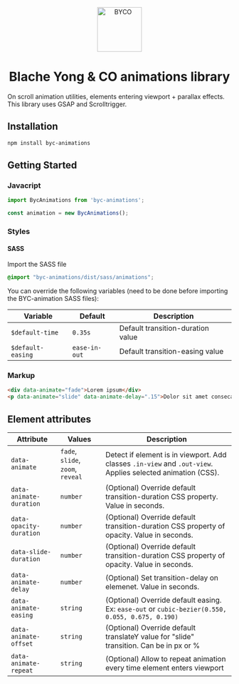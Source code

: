 <p align="center">
<img src="https://github.com/blacheyong/byc-animations/assets/34248276/f155d981-a9b0-4637-a41c-3579968dcee1" width="100" alt="BYCO" />
</p>

<h1 align="center">Blache Yong &amp; CO animations library</h1>

On scroll animation utilities, elements entering viewport + parallax effects. This library uses GSAP and Scrolltrigger.

## Installation

```sh
npm install byc-animations
```

## Getting Started

### Javacript
```js
import BycAnimations from 'byc-animations';

const animation = new BycAnimations();
```
### Styles

#### SASS
Import the SASS file

```SCSS
@import "byc-animations/dist/sass/animations";
```

You can override the following variables (need to be done before importing the BYC-animation SASS files):

| Variable                | Default                | Description                                                                                   |
| ----------------------- | ---------------------- | --------------------------------------------------------------------------------------------- |
| `$default-time`         | `0.35s`                | Default transition-duration value                                                             |
| `$default-easing`       | `ease-in-out`          | Default transition-easing value                                                               |

### Markup

```HTML
<div data-animate="fade">Lorem ipsum</div>
<p data-animate="slide" data-animate-delay=".15">Dolor sit amet consecatur</p>
```

## Element attributes

| Attribute                    | Values                   | Description                                                                              |
| ---------------------------- | ------------------------ | ---------------------------------------------------------------------------------------- |
| `data-animate`               | `fade`, `slide`, `zoom`, `reveal`                         | Detect if element is in viewport. Add classes `.in-view` and `.out-view`. Applies selected animation (CSS). |
| `data-animate-duration`      | `number`                 | (Optional) Override default transition-duration CSS property. Value in seconds. |
| `data-opacity-duration`      | `number`                 | (Optional) Override default transition-duration CSS property of opacity. Value in seconds. |
| `data-slide-duration`        | `number`                 | (Optional) Override default transition-duration CSS property of opacity. Value in seconds. |
| `data-animate-delay`         | `number`                 | (Optional) Set transition-delay on elemenet. Value in seconds.                                |
| `data-animate-easing`        | `string`                 | (Optional) Override default easing. Ex: `ease-out` or `cubic-bezier(0.550, 0.055, 0.675, 0.190)`  |
| `data-animate-offset`        | `string`                 | (Optional) Override default translateY value for "slide" transition. Can be in px or %  |
| `data-animate-repeat`        | `string`                 | (Optional) Allow to repeat animation every time element enters viewport |



